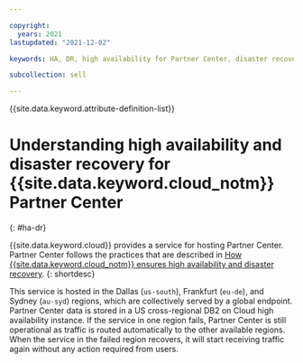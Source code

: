 ```yaml
---

copyright:
  years: 2021
lastupdated: "2021-12-02"

keywords: HA, DR, high availability for Partner Center, disaster recovery for Partner Center, failover for Partner Center

subcollection: sell

---
```


{{site.data.keyword.attribute-definition-list}}

# Understanding high availability and disaster recovery for {{site.data.keyword.cloud_notm}} Partner Center
{: #ha-dr}

{{site.data.keyword.cloud}} provides a service for hosting Partner Center. Partner Center follows the practices that are described in [How {{site.data.keyword.cloud_notm}} ensures high availability and disaster recovery](/docs/overview?topic=overview-zero-downtime).
{: shortdesc}

This service is hosted in the Dallas (`us-south`), Frankfurt (`eu-de`), and Sydney (`au-syd`) regions, which are collectively served by a global endpoint. Partner Center data is stored in a US cross-regional DB2 on Cloud high availability instance. If the service in one region fails, Partner Center is still operational as traffic is routed automatically to the other available regions. When the service in the failed region recovers, it will start receiving traffic again without any action required from users.
